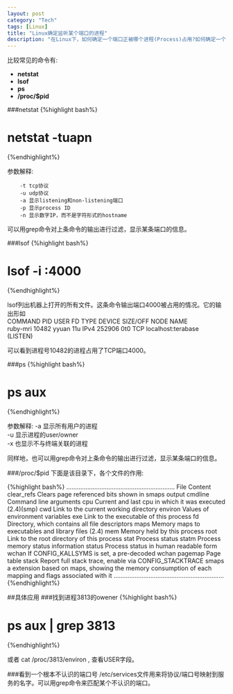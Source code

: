 ```yaml
---
layout: post    
category: "Tech"   
tags: [Linux]
title: "Linux确定监听某个端口的进程"      
description: "在Linux下，如何确定一个端口正被哪个进程(Process)占用?如何确定一个运行中的进程占用了哪些端口？这是一篇小笔记，介绍几个常用的命令。"
---
```


比较常见的命令有:  

- **netstat**  
- **lsof**   
- **ps**
- **/proc/$pid**   

###netstat
{%highlight bash%}
# netstat -tuapn
{%endhighlight%}

参数解释:    

		-t tcp协议   
		-u udp协议   
		-a 显示listening和non-listening端口   
		-p 显示process ID  
		-n 显示数字IP，而不是字符形式的hostname   

可以用grep命令对上条命令的输出进行过滤，显示某条端口的信息。   

###lsof
{%highlight bash%}
# lsof -i :4000
{%endhighlight%}

lsof列出机器上打开的所有文件。这条命令输出端口4000被占用的情况。它的输出形如   
		COMMAND    PID  USER   FD   TYPE DEVICE SIZE/OFF NODE NAME    
		ruby-mri 10482 yyuan   11u  IPv4 252906      0t0  TCP localhost:terabase (LISTEN)

可以看到进程号10482的进程占用了TCP端口4000。    

###ps
{%highlight bash%}
# ps aux
{%endhighlight%}

参数解释:
		-a 显示所有用户的进程  
		-u 显示进程的user/owner  
		-x 也显示不与终端关联的进程   

同样地，也可以用grep命令对上条命令的输出进行过滤，显示某条端口的信息。   

###/proc/$pid
下面是该目录下，各个文件的作用:   

{%highlight bash%}
..............................................................
File		Content
clear_refs	Clears page referenced bits shown in smaps output
cmdline		Command line arguments
cpu			Current and last cpu in which it was executed	(2.4)(smp)
cwd			Link to the current working directory
environ		Values of environment variables
exe			Link to the executable of this process
fd			Directory, which contains all file descriptors
maps		Memory maps to executables and library files	(2.4)
mem			Memory held by this process
root		Link to the root directory of this process
stat		Process status
statm		Process memory status information
status		Process status in human readable form
wchan		If CONFIG_KALLSYMS is set, a pre-decoded wchan
pagemap		Page table
stack		Report full stack trace, enable via CONFIG_STACKTRACE
smaps		a extension based on maps, showing the memory consumption of
each 		mapping and flags associated with it
...............................................................
{%endhighlight%}

##具体应用
###找到进程3813的owener
{%highlight bash%}
# ps aux | grep 3813
{%endhighlight%}

或者 cat /proc/3813/environ , 查看USER字段。   

###看到一个根本不认识的端口号
/etc/services文件用来将协议/端口号映射到服务的名字。可以用grep命令来匹配某个不认识的端口。
